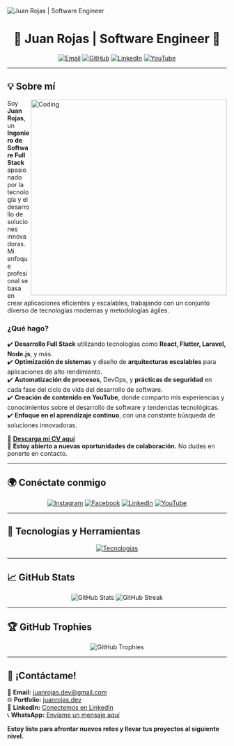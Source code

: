 ![Juan Rojas | Software Engineer](https://github.com/MessigD/MessigD/blob/main/banner.png)

<h1 align="center"> 🚀 Juan Rojas | Software Engineer 🚀 </h1>

<p align="center">
  <a href="mailto:juanrojas.dev@gmail.com" target="_blank"><img src="https://img.icons8.com/fluency/48/gmail.png" alt="Email"/></a>
  <a href="https://github.com/MessigD" target="_blank"><img src="https://img.icons8.com/fluency/48/github.png" alt="GitHub"/></a>
  <a href="https://www.linkedin.com/in/juanrojas" target="_blank"><img src="https://img.icons8.com/fluency/48/linkedin.png" alt="LinkedIn"/></a>
  <a href="https://www.youtube.com/@MessigD" target="_blank"><img src="https://img.icons8.com/fluency/48/youtube-play.png" alt="YouTube"/></a>
</p>

---

## 💡 Sobre mí  
<img align="right" alt="Coding" width="450" src="https://media.giphy.com/media/qgQUggAC3Pfv687qPC/giphy.gif">

Soy **Juan Rojas**, un **Ingeniero de Software Full Stack** apasionado por la tecnología y el desarrollo de soluciones innovadoras. Mi enfoque profesional se basa en crear aplicaciones eficientes y escalables, trabajando con un conjunto diverso de tecnologías modernas y metodologías ágiles.

### ¿Qué hago?
✔️ **Desarrollo Full Stack** utilizando tecnologías como **React, Flutter, Laravel, Node.js**, y más.  
✔️ **Optimización de sistemas** y diseño de **arquitecturas escalables** para aplicaciones de alto rendimiento.  
✔️ **Automatización de procesos**, DevOps, y **prácticas de seguridad** en cada fase del ciclo de vida del desarrollo de software.  
✔️ **Creación de contenido en YouTube**, donde comparto mis experiencias y conocimientos sobre el desarrollo de software y tendencias tecnológicas.  
✔️ **Enfoque en el aprendizaje continuo**, con una constante búsqueda de soluciones innovadoras.

📄 [**Descarga mi CV aquí**](https://onedrive.live.com/)  
💬 **Estoy abierto a nuevas oportunidades de colaboración.** No dudes en ponerte en contacto.

---

## 🌍 Conéctate conmigo  

<p align="center">
<a href="https://instagram.com/messigd"><img src="https://img.icons8.com/fluency/48/instagram-new.png" alt="Instagram"/></a>
<a href="https://facebook.com/messigd"><img src="https://img.icons8.com/fluency/48/facebook.png" alt="Facebook"/></a>
<a href="https://www.linkedin.com/in/juanrojas"><img src="https://img.icons8.com/fluency/48/linkedin.png" alt="LinkedIn"/></a>
<a href="https://www.youtube.com/@MessigD"><img src="https://img.icons8.com/fluency/48/youtube.png" alt="YouTube"/></a>
</p>

---

## 🔧 Tecnologías y Herramientas  

<p align="center">
<a href="https://skillicons.dev">
<img src="https://skillicons.dev/icons?i=react,nextjs,flutter,dart,php,laravel,js,ts,nodejs,python,cs,dotnet,mysql,postgres,mongodb,git,github,docker,aws,gcp,linux,azure,kubernetes,redis,graphql,firebase,tailwind,vscode&theme=dark&perline=10" alt="Tecnologías" />
</a>
</p>

---

## 📈 GitHub Stats  

<p align="center">
  <img src="https://github-readme-stats.vercel.app/api?username=MessigD&show_icons=true&theme=radical&hide_border=true&count_private=true" alt="GitHub Stats"/>
  <img src="https://github-readme-streak-stats.herokuapp.com/?user=MessigD&theme=radical&hide_border=true" alt="GitHub Streak"/>
</p>

---

## 🏆 GitHub Trophies  

<p align="center">
  <img src="https://github-profile-trophy.vercel.app/?username=MessigD&theme=radical&no-frame=true&margin-w=6" alt="GitHub Trophies" />
</p>

---

## 💬 ¡Contáctame!

📧 **Email:** juanrojas.dev@gmail.com  
🌐 **Portfolio:** [juanrojas.dev](https://juanrojas.dev)  
🔗 **LinkedIn:** [Conectemos en LinkedIn](https://www.linkedin.com/in/juanrojas)  
📞 **WhatsApp:** [Envíame un mensaje aquí](https://wa.me/tu-numero)  

**Estoy listo para afrontar nuevos retos y llevar tus proyectos al siguiente nivel.**